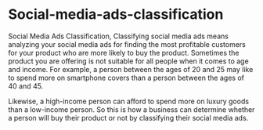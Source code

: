 # Social-media-ads-classification
Social Media Ads Classification,
Classifying social media ads means analyzing your social media ads for finding the most profitable customers for your product who are more likely to buy the product.
Sometimes the product you are offering is not suitable for all people when it comes to age and income. For example, a person between the ages of 20 and 25 may like to spend more on smartphone covers than a person between the ages of 40 and 45.



Likewise, a high-income person can afford to spend more on luxury goods than a low-income person. So this is how a business can determine whether a person will buy their product or not by classifying their social media ads.
